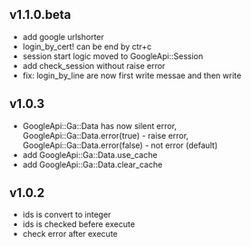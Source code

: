 ## v1.1.0.beta

* add google urlshorter
* login_by_cert! can be end by ctr+c
* session start logic moved to GoogleApi::Session
* add check_session without raise error
* fix: login_by_line are now first write messae and then write

## v1.0.3

* GoogleApi::Ga::Data has now silent error, GoogleApi::Ga::Data.error(true) - raise error, GoogleApi::Ga::Data.error(false) - not error (default)
* add GoogleApi::Ga::Data.use_cache
* add GoogleApi::Ga::Data.clear_cache

## v1.0.2

* ids is convert to integer
* ids is checked befere execute
* check error after execute
